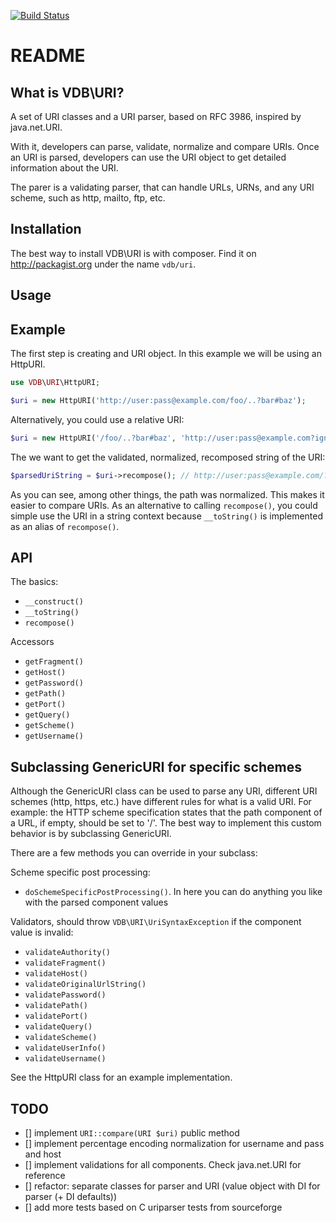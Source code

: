 [![Build Status](https://travis-ci.org/matthijsvandenbos/vdb-uri.png)](https://travis-ci.org/matthijsvandenbos/vdb-uri)

README
======
What is VDB\URI?
----------------
A set of URI classes and a URI parser, based on RFC 3986, inspired by java.net.URI.

With it, developers can parse, validate, normalize and compare URIs.
Once an URI is parsed, developers can use the URI object to get detailed information about the URI.

The parer is a validating parser, that can handle URLs, URNs, and any URI scheme, such as http, mailto, ftp, etc.

Installation
------------
The best way to install VDB\URI is with composer. Find it on http://packagist.org under the name `vdb/uri`.

Usage
-----
## Example

The first step is creating and URI object. In this example we will be using an HttpURI.
```php
use VDB\URI\HttpURI;

$uri = new HttpURI('http://user:pass@example.com/foo/..?bar#baz');
```
Alternatively, you could use a relative URI:
```php
$uri = new HttpURI('/foo/..?bar#baz', 'http://user:pass@example.com?ignored');
```
The we want to get the validated, normalized, recomposed string of the URI:
```php
$parsedUriString = $uri->recompose(); // http://user:pass@example.com/?bar#baz
```
As you can see, among other things, the path was normalized. This makes it easier to compare URIs.
As an alternative to calling `recompose()`, you could simple use the URI in a string context
because `__toString()` is implemented as an alias of `recompose()`.

## API

The basics:
* `__construct()`
* `__toString()`
* `recompose()`

Accessors
* `getFragment()`
* `getHost()`
* `getPassword()`
* `getPath()`
* `getPort()`
* `getQuery()`
* `getScheme()`
* `getUsername()`

## Subclassing GenericURI for specific schemes

Although the GenericURI class can be used to parse any URI, different URI schemes (http, https, etc.)
have different rules for what is a valid URI. For example: the HTTP scheme specification states that the path component
of a URL, if empty, should be set to '/'. The best way to implement this custom behavior is by subclassing GenericURI.

There are a few methods you can override in your subclass:

Scheme specific post processing:
* `doSchemeSpecificPostProcessing()`. In here you can do anything you like with the parsed component values

Validators, should throw `VDB\URI\UriSyntaxException` if the component value is invalid:
* `validateAuthority()`
* `validateFragment()`
* `validateHost()`
* `validateOriginalUrlString()`
* `validatePassword()`
* `validatePath()`
* `validatePort()`
* `validateQuery()`
* `validateScheme()`
* `validateUserInfo()`
* `validateUsername()`

See the HttpURI class for an example implementation.

TODO
----
- [] implement `URI::compare(URI $uri)` public method
- [] implement percentage encoding normalization for username and pass and host
- [] implement validations for all components. Check java.net.URI for reference
- [] refactor: separate classes for parser and URI (value object with DI for parser (+ DI defaults))
- [] add more tests based on C uriparser tests from sourceforge
